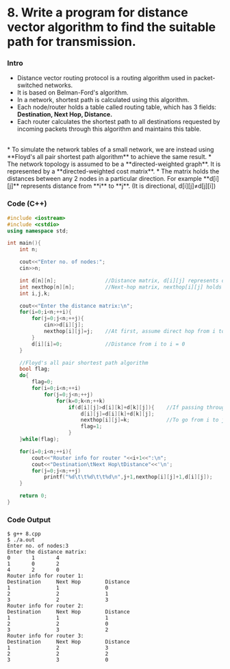 # 8. Write a program for distance vector algorithm to find the suitable path for transmission.

### Intro
* Distance vector routing protocol is a routing algorithm used in packet-switched networks.
* It is based on Belman-Ford's algorithm.
* In a network, shortest path is calculated using this algorithm.
* Each node/router holds a table called routing table, which has 3 fields: **Destination, Next Hop, Distance.**
* Each router calculates the shortest path to all destinations requested by incoming packets through this algorithm and maintains this table.
<br>
* To simulate the network tables of a small network, we are instead using **Floyd's all pair shortest path algorithm** to achieve the same result.
* The network topology is assumed to be a **directed-weighted graph**. It is represented by a **directed-weighted cost matrix**.
* The matrix holds the distances between any 2 nodes in a particular direction. For example **d[i][j]** represents distance from **i** to **j**. (It is directional, d[i][j]≠d[j][i])

### Code (C++)
```c++
#include <iostream>
#include <cstdio>
using namespace std;

int main(){
	int n;

	cout<<"Enter no. of nodes:";
	cin>>n;

	int d[n][n];				//Distance matrix, d[i][j] represents distance between nodes i and j
	int nexthop[n][n];			//Next-hop matrix, nexthop[i][j] holds next hop between nodes i and j
	int i,j,k;

	cout<<"Enter the distance matrix:\n";
	for(i=0;i<n;++i){
		for(j=0;j<n;++j){
			cin>>d[i][j];
			nexthop[i][j]=j;	//At first, assume direct hop from i to j
		}
		d[i][i]=0;				//Distance from i to i = 0
	}

	//Floyd's all pair shortest path algorithm
	bool flag;
	do{
		flag=0;
		for(i=0;i<n;++i)
			for(j=0;j<n;++j)
				for(k=0;k<n;++k)
					if(d[i][j]>d[i][k]+d[k][j]){	//If passing through node k is shorter
						d[i][j]=d[i][k]+d[k][j];
						nexthop[i][j]=k;			//To go from i to j, go to node k first
						flag=1;
					}
	}while(flag);

	for(i=0;i<n;++i){
		cout<<"Router info for router "<<i+1<<":\n";
		cout<<"Destination\tNext Hop\tDistance"<<'\n';
		for(j=0;j<n;++j)
			printf("%d\t\t%d\t\t%d\n",j+1,nexthop[i][j]+1,d[i][j]);
	}

	return 0;
}
```

### Code Output
```
$ g++ 8.cpp
$ ./a.out
Enter no. of nodes:3
Enter the distance matrix:
0       1       4
1       0       2
4       2       0
Router info for router 1:
Destination     Next Hop        Distance
1               1               0
2               2               1
3               2               3
Router info for router 2:
Destination     Next Hop        Distance
1               1               1
2               2               0
3               3               2
Router info for router 3:
Destination     Next Hop        Distance
1               2               3
2               2               2
3               3               0
```
